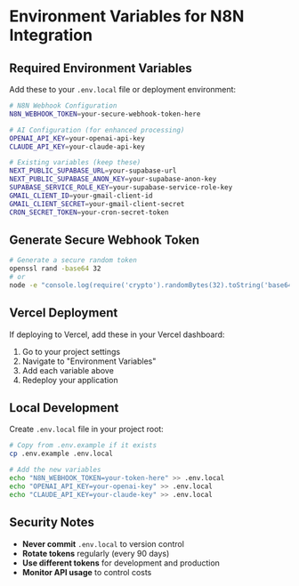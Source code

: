 # Environment Variables for N8N Integration

## Required Environment Variables

Add these to your `.env.local` file or deployment environment:

```bash
# N8N Webhook Configuration
N8N_WEBHOOK_TOKEN=your-secure-webhook-token-here

# AI Configuration (for enhanced processing)
OPENAI_API_KEY=your-openai-api-key
CLAUDE_API_KEY=your-claude-api-key

# Existing variables (keep these)
NEXT_PUBLIC_SUPABASE_URL=your-supabase-url
NEXT_PUBLIC_SUPABASE_ANON_KEY=your-supabase-anon-key
SUPABASE_SERVICE_ROLE_KEY=your-supabase-service-role-key
GMAIL_CLIENT_ID=your-gmail-client-id
GMAIL_CLIENT_SECRET=your-gmail-client-secret
CRON_SECRET_TOKEN=your-cron-secret-token
```

## Generate Secure Webhook Token

```bash
# Generate a secure random token
openssl rand -base64 32
# or
node -e "console.log(require('crypto').randomBytes(32).toString('base64'))"
```

## Vercel Deployment

If deploying to Vercel, add these in your Vercel dashboard:

1. Go to your project settings
2. Navigate to "Environment Variables"
3. Add each variable above
4. Redeploy your application

## Local Development

Create `.env.local` file in your project root:

```bash
# Copy from .env.example if it exists
cp .env.example .env.local

# Add the new variables
echo "N8N_WEBHOOK_TOKEN=your-token-here" >> .env.local
echo "OPENAI_API_KEY=your-openai-key" >> .env.local
echo "CLAUDE_API_KEY=your-claude-key" >> .env.local
```

## Security Notes

- **Never commit** `.env.local` to version control
- **Rotate tokens** regularly (every 90 days)
- **Use different tokens** for development and production
- **Monitor API usage** to control costs 